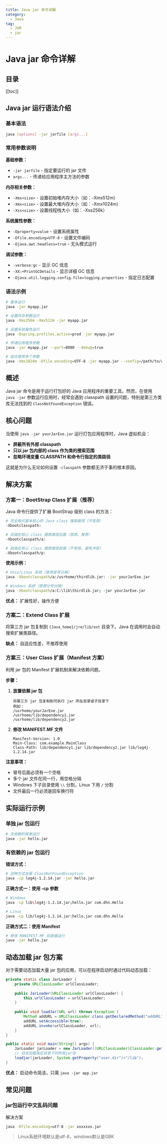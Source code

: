 ```yaml
---
title: Java jar 命令详解
category:
  - Java
tag:
  - JVM
  - jar
---
```


# Java jar 命令详解

## 目录

[[toc]]

## Java jar 运行语法介绍

### 基本语法
```bash
java [options] -jar jarfile [args...]
```

### 常用参数说明

**基础参数：**
- `-jar jarfile` - 指定要运行的 jar 文件
- `args...` - 传递给应用程序主方法的参数

**内存相关参数：**
- `-Xms<size>` - 设置初始堆内存大小（如：-Xms512m）
- `-Xmx<size>` - 设置最大堆内存大小（如：-Xmx1024m）
- `-Xss<size>` - 设置线程栈大小（如：-Xss256k）

**系统属性参数：**
- `-Dproperty=value` - 设置系统属性
- `-Dfile.encoding=UTF-8` - 设置文件编码
- `-Djava.awt.headless=true` - 无头模式运行

**调试参数：**
- `-verbose:gc` - 显示 GC 信息
- `-XX:+PrintGCDetails` - 显示详细 GC 信息
- `-Djava.util.logging.config.file=logging.properties` - 指定日志配置

### 语法示例

```bash
# 基本运行
java -jar myapp.jar

# 设置内存参数运行
java -Xms256m -Xmx512m -jar myapp.jar

# 设置系统属性运行
java -Dspring.profiles.active=prod -jar myapp.jar

# 传递应用程序参数
java -jar myapp.jar --port=8080 --debug=true

# 组合使用多个参数
java -Xmx1024m -Dfile.encoding=UTF-8 -jar myapp.jar --config=/path/to/config
```

## 概述

Java jar 命令是用于运行打包好的 Java 应用程序的重要工具。然而，在使用 `java -jar` 参数运行应用时，经常会遇到 classpath 设置的问题，特别是第三方类库无法找到的 `ClassNotFoundException` 错误。

## 核心问题

当使用 `java -jar yourJarExe.jar` 运行打包应用程序时，Java 虚拟机会：
- **屏蔽所有外部 classpath**
- **只以 jar 包内部的 class 作为类的搜索范围**
- **忽略环境变量 CLASSPATH 和命令行指定的类路径**

这就是为什么无论如何设置 `-classpath` 参数都无济于事的根本原因。

## 解决方案

### 方案一：BootStrap Class 扩展（推荐）

Java 命令行提供了扩展 BootStrap 级别 class 的方法：

```bash
# 完全取代基本核心的 Java class 搜索路径（不常用）
-Xbootclasspath:

# 后缀在核心 class 搜索路径后面（常用，推荐）
-Xbootclasspath/a:

# 前缀在核心 class 搜索路径前面（不常用，避免冲突）
-Xbootclasspath/p:
```

**使用示例：**
```bash
# Unix/Linux 系统（使用冒号分隔）
java -Xbootclasspath/a:/usrhome/thirdlib.jar: -jar yourJarExe.jar

# Windows 系统（使用分号分隔）
java -Xbootclasspath/a:C:\lib\thirdlib.jar; -jar yourJarExe.jar
```

**优点：** 扩展性好，操作方便

### 方案二：Extend Class 扩展

将第三方 jar 包复制到 `{Java_home}/jre/lib/ext` 目录下。Java 在调用时会自动搜索扩展类路径。

**缺点：** 自适应性差，不推荐使用

### 方案三：User Class 扩展（Manifest 方案）

利用 jar 包的 Manifest 扩展机制来解决依赖问题。

**步骤：**

1. **放置依赖 jar 包**
   ```
   将第三方 jar 包复制到可执行 jar 所在目录或子目录下
   例如：
   /usrhome/yourJarExe.jar
   /usrhome/lib/dependency1.jar
   /usrhome/lib/dependency2.jar
   ```

2. **修改 MANIFEST.MF 文件**
   ```
   Manifest-Version: 1.0
   Main-Class: com.example.MainClass
   Class-Path: lib/dependency1.jar lib/dependency2.jar lib/log4j-1.2.14.jar
   ```

**注意事项：**
- 冒号后面必须有一个空格
- 多个 jar 文件在同一行，用空格分隔
- Windows 下子目录使用 `\\` 分割，Linux 下用 `/` 分割
- 文件最后一行必须是回车换行符

## 实际运行示例

### 单独 jar 包运行
```bash
# 无依赖的简单运行
java -jar hello.jar
```

### 有依赖的 jar 包运行

**错误方式：**
```bash
# 这种方式会报 ClassNotFoundException
java -cp log4j-1.2.14.jar -jar hello.jar
```

**正确方式一：使用 -cp 参数**
```bash
# Windows
java -cp lib\log4j-1.2.14.jar;hello.jar com.dhn.Hello

# Linux
java -cp lib/log4j-1.2.14.jar:hello.jar com.dhn.Hello
```

**正确方式二：使用 Manifest**
```bash
# 修改 MANIFEST.MF 后直接运行
java -jar hello.jar
```

## 动态加载 jar 包方案

对于需要动态加载大量 jar 包的应用，可以在程序启动时通过代码动态加载：

```java
private static class JarLoader {
    private URLClassLoader urlClassLoader;
    
    public JarLoader(URLClassLoader urlClassLoader) {
        this.urlClassLoader = urlClassLoader;
    }
    
    public void loadJar(URL url) throws Exception {
        Method addURL = URLClassLoader.class.getDeclaredMethod("addURL", URL.class);
        addURL.setAccessible(true);
        addURL.invoke(urlClassLoader, url);
    }
}

public static void main(String[] args) {
    JarLoader jarLoader = new JarLoader((URLClassLoader)ClassLoader.getSystemClassLoader());
    // 动态加载指定目录下的所有jar包
    loadjar(jarLoader, System.getProperty("user.dir")+"/lib");
}
```

**优点：** 启动命令简洁，只需 `java -jar app.jar`

## 常见问题

### jar包运行中文乱码问题

解决方案

```bash
java -Dfile.encoding=utf-8 -jar xxxxxxx.jar
```

> Linux系统环境默认是utf-8，windows默认是GBK

